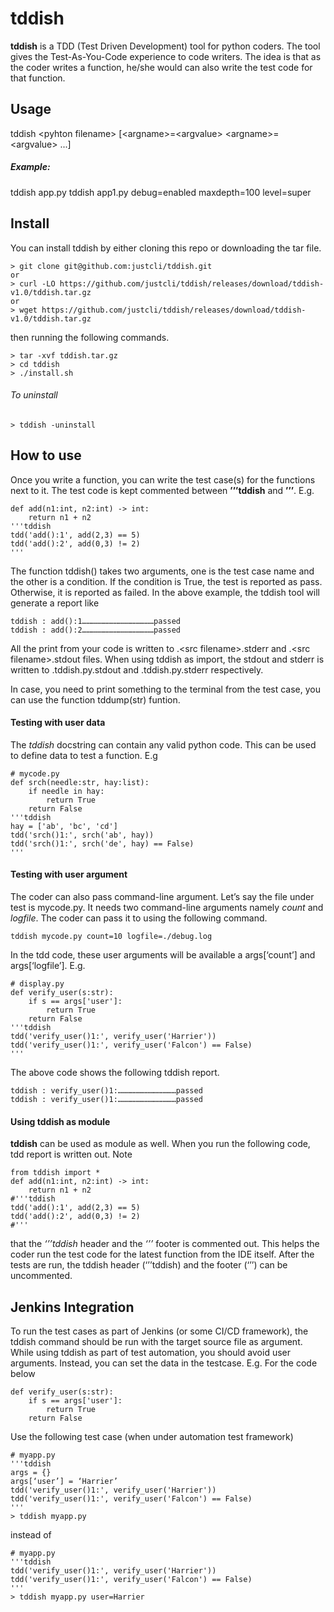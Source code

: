 # tddish
**tddish** is a TDD (Test Driven Development) tool for python coders. The tool gives the Test-As-You-Code experience to code writers. The idea is that as the coder writes a function, he/she would can also write the test code for that function.

## Usage
tddish \<pyhton filename\> [\<argname\>=\<argvalue\> \<argname\>=\<argvalue\> ...]

##### Example:
tddish app.py
tddish app1.py debug=enabled maxdepth=100 level=super

## Install
You can install tddish by either cloning this repo or downloading the tar file.
```
> git clone git@github.com:justcli/tddish.git
or
> curl -LO https://github.com/justcli/tddish/releases/download/tddish-v1.0/tddish.tar.gz
or
> wget https://github.com/justcli/tddish/releases/download/tddish-v1.0/tddish.tar.gz
```
then running the following commands.
```
> tar -xvf tddish.tar.gz
> cd tddish
> ./install.sh
```


###### To uninstall

```
> tddish -uninstall
```


## How to use
Once you write a function, you can write the test case(s) for the functions next to it. The test code is kept commented between **’’’tddish** and **’’’**. E.g.

```
def add(n1:int, n2:int) -> int:
    return n1 + n2
'''tddish
tdd('add():1', add(2,3) == 5)
tdd('add():2', add(0,3) != 2)
'''
```
The function tddish() takes two arguments, one is the test case name and the other is a condition. If the condition is True, the test is reported as pass. Otherwise, it is reported as failed. In the above example, the tddish tool will  generate a report like
```
tddish : add():1…………………………………………passed
tddish : add():2…………………………………………passed
```

All the print from your code is written to .\<src filename\>.stderr and .\<src filename\>.stdout files. When using tddish as import, the stdout and stderr is written to .tddish.py.stdout and .tddish.py.stderr respectively.

In case, you need to print something to the terminal from the test case, you can use the function tddump(str) funtion.


#### Testing with user data

The *tddish* docstring can contain any valid python code. This can be used to define data to test a function. E.g

```
# mycode.py
def srch(needle:str, hay:list):
    if needle in hay:
        return True
    return False
'''tddish
hay = ['ab', 'bc', 'cd']
tdd('srch()1:', srch('ab', hay))
tdd('srch()1:', srch('de', hay) == False)
'''
```

#### Testing with user argument
The coder can also pass command-line argument. Let’s say the file under test is mycode.py. It needs two command-line arguments namely *count* and *logfile*. The coder can pass it to using the following command.

`tddish mycode.py count=10 logfile=./debug.log`

In the tdd code, these user arguments will be available a args[‘count’] and args[‘logfile’]. E.g.

```
# display.py
def verify_user(s:str):
    if s == args['user']:
        return True
    return False
'''tddish
tdd('verify_user()1:', verify_user('Harrier'))
tdd('verify_user()1:', verify_user('Falcon') == False)
'''
```

The above code shows the following tddish report.

```
tddish : verify_user()1:…………………………………passed
tddish : verify_user()1:…………………………………passed
```

#### Using tddish as module
**tddish** can be used as module as well. When you run the following code, tdd report is written out. Note  

```
from tddish import *
def add(n1:int, n2:int) -> int:
    return n1 + n2
#'''tddish
tdd('add():1', add(2,3) == 5)
tdd('add():2', add(0,3) != 2)
#'''
```
that the *‘’’tddish* header and the *‘’’* footer is commented out. This helps the coder run the test code for the latest function from the IDE itself. After the tests are run, the tddish header (‘’’tddish) and the footer (‘’’) can be uncommented.

## Jenkins Integration
To run the test cases as part of Jenkins (or some CI/CD framework), the tddish command should be run with the target source file as argument. While using tddish as part of test automation, you should avoid user arguments. Instead, you can set the data in the testcase. E.g. For the code below
```
def verify_user(s:str):
    if s == args['user']:
        return True
    return False
```
Use the following test case (when under automation test framework)
```
# myapp.py
'''tddish
args = {}
args[‘user’] = ‘Harrier’
tdd('verify_user()1:', verify_user('Harrier'))
tdd('verify_user()1:', verify_user('Falcon') == False)
'''
> tddish myapp.py
```
instead of
```
# myapp.py
'''tddish
tdd('verify_user()1:', verify_user('Harrier'))
tdd('verify_user()1:', verify_user('Falcon') == False)
'''
> tddish myapp.py user=Harrier
```


